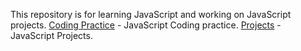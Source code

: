 This repository is for learning JavaScript and working on JavaScript projects.
[Coding Practice](https://nvjvn.github.io/learning-javascript/Coding) - JavaScript Coding practice.
[Projects](https://nvjvn.github.io/learning-javascript/projects) - JavaScript Projects.


